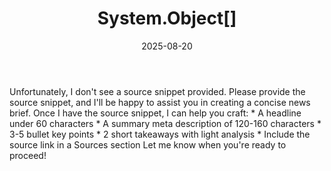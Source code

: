﻿---
title: System.Object[]
date: '2025-08-20'
category: Markets
summary: ''
slug: systemobject
source_urls:
- ''
seo:
  title: System.Object[] | Hash n Hedge
  description: ''
  keywords:
  - news
  - markets
  - brief
---

Unfortunately, I don't see a source snippet provided. Please provide the source snippet, and I'll be happy to assist you in creating a concise news brief.  Once I have the source snippet, I can help you craft:  * A headline under 60 characters * A summary meta description of 120-160 characters * 3-5 bullet key points * 2 short takeaways with light analysis * Include the source link in a Sources section  Let me know when you're ready to proceed! 
